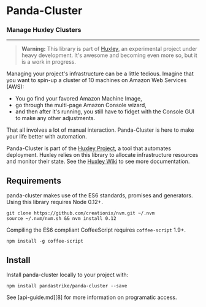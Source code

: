 Panda-Cluster
============

### Manage Huxley Clusters
---
> **Warning:** This library is part of [Huxley][huxley], an experimental project under heavy development.  It's awesome and becoming even more so, but it is a work in progress.

Managing your project's infrastructure can be a little tedious.  Imagine that you want to spin-up a cluster of 10 machines on Amazon Web Services (AWS):
- You go find your favored Amazon Machine Image,
- go through the multi-page Amazon Console wizard,
- and then after it's running, you still have to fidget with the Console GUI to make any other adjustments.  

That all involves a lot of manual interaction. Panda-Cluster is here to make your life better with automation.

Panda-Cluster is part of the [Huxley Project][huxley], a tool that automates deployment.  Huxley relies on this library to allocate infrastructure resources and monitor their state.  See the [Huxley Wiki][wiki] to see more documentation.


## Requirements
panda-cluster makes use of the ES6 standards, promises and generators.  Using this library requires Node 0.12+.

```shell
git clone https://github.com/creationix/nvm.git ~/.nvm
source ~/.nvm/nvm.sh && nvm install 0.12
```

Compiling the ES6 compliant CoffeeScript requires `coffee-script` 1.9+.
```shell
npm install -g coffee-script
```

## Install
Install panda-cluster locally to your project with:

```
npm install pandastrike/panda-cluster --save
```

See [api-guide.md][8] for more information on programatic access.

[huxley]:https://github.com/pandastrike/huxley
[wiki]:https://github.com/pandastrike/huxley/wiki/Panda-Cluster
